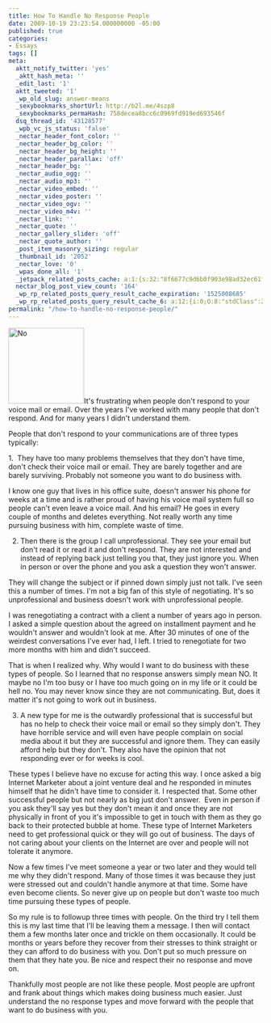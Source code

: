 ```yaml
---
title: How To Handle No Response People
date: 2009-10-19 23:23:54.000000000 -05:00
published: true
categories:
- Essays
tags: []
meta:
  aktt_notify_twitter: 'yes'
  _aktt_hash_meta: ''
  _edit_last: '1'
  aktt_tweeted: '1'
  _wp_old_slug: answer-means
  _sexybookmarks_shortUrl: http://b2l.me/4szp8
  _sexybookmarks_permaHash: 758decea8bcc6c0969fd919ed693546f
  dsq_thread_id: '43128577'
  _wpb_vc_js_status: 'false'
  _nectar_header_font_color: ''
  _nectar_header_bg_color: ''
  _nectar_header_bg_height: ''
  _nectar_header_parallax: 'off'
  _nectar_header_bg: ''
  _nectar_audio_ogg: ''
  _nectar_audio_mp3: ''
  _nectar_video_embed: ''
  _nectar_video_poster: ''
  _nectar_video_ogv: ''
  _nectar_video_m4v: ''
  _nectar_link: ''
  _nectar_quote: ''
  _nectar_gallery_slider: 'off'
  _nectar_quote_author: ''
  _post_item_masonry_sizing: regular
  _thumbnail_id: '2052'
  _nectar_love: '0'
  _wpas_done_all: '1'
  _jetpack_related_posts_cache: a:1:{s:32:"8f6677c9d6b0f903e98ad32ec61f8deb";a:2:{s:7:"expires";i:1506948540;s:7:"payload";a:3:{i:0;a:1:{s:2:"id";i:2074;}i:1;a:1:{s:2:"id";i:3589;}i:2;a:1:{s:2:"id";i:1267;}}}}
  nectar_blog_post_view_count: '164'
  _wp_rp_related_posts_query_result_cache_expiration: '1525008685'
  _wp_rp_related_posts_query_result_cache_6: a:12:{i:0;O:8:"stdClass":2:{s:7:"post_id";s:4:"1522";s:5:"score";s:16:"68.7548081026424";}i:1;O:8:"stdClass":2:{s:7:"post_id";s:4:"1934";s:5:"score";s:18:"58.826323593589315";}i:2;O:8:"stdClass":2:{s:7:"post_id";s:4:"1821";s:5:"score";s:18:"58.826323593589315";}i:3;O:8:"stdClass":2:{s:7:"post_id";s:4:"2074";s:5:"score";s:16:"33.3820266677601";}i:4;O:8:"stdClass":2:{s:7:"post_id";s:4:"1299";s:5:"score";s:17:"24.84943460999782";}i:5;O:8:"stdClass":2:{s:7:"post_id";s:3:"722";s:5:"score";s:18:"20.474443566291455";}i:6;O:8:"stdClass":2:{s:7:"post_id";s:3:"108";s:5:"score";s:18:"20.474443566291455";}i:7;O:8:"stdClass":2:{s:7:"post_id";s:3:"431";s:5:"score";s:17:"18.82091704983901";}i:8;O:8:"stdClass":2:{s:7:"post_id";s:2:"17";s:5:"score";s:18:"18.641862102534766";}i:9;O:8:"stdClass":2:{s:7:"post_id";s:3:"105";s:5:"score";s:17:"18.49894417457606";}i:10;O:8:"stdClass":2:{s:7:"post_id";s:3:"414";s:5:"score";s:18:"17.482817791907966";}i:11;O:8:"stdClass":2:{s:7:"post_id";s:3:"644";s:5:"score";s:17:"17.15371901780048";}}
permalink: "/how-to-handle-no-response-people/"
---
```

<img class="alignright size-full wp-image-2052" title="No" src="{{ site.baseurl }}/posts/2009/10/200px-No_sign.svg.png" alt="No" width="150" />It's frustrating when people don't respond to your voice mail or email. Over the years I've worked with many people that don't respond. And for many years I didn't understand them.

People that don't respond to your communications are of three types typically:

1.  They have too many problems themselves that they don't have time, don't check their voice mail or email. They are barely together and are barely surviving. Probably not someone you want to do business with.

I know one guy that lives in his office suite, doesn't answer his phone for weeks at a time and is rather proud of having his voice mail system full so people can't even leave a voice mail. And his email? He goes in every couple of months and deletes everything. Not really worth any time pursuing business with him, complete waste of time.

2. Then there is the group I call unprofessional. They see your email but don't read it or read it and don't respond. They are not interested and instead of replying back just telling you that, they just ignore you. When in person or over the phone and you ask a question they won't answer.

They will change the subject or if pinned down simply just not talk. I've seen this a number of times. I'm not a big fan of this style of negotiating. It's so unprofessional and business doesn't work with unprofessional people.

I was renegotiating a contract with a client a number of years ago in person. I asked a simple question about the agreed on installment payment and he wouldn't answer and wouldn't look at me. After 30 minutes of one of the weirdest conversations I've ever had, I left. I tried to renegotiate for two more months with him and didn't succeed.

That is when I realized why. Why would I want to do business with these types of people. So I learned that no response answers simply mean NO. It maybe no I'm too busy or I have too much going on in my life or it could be hell no. You may never know since they are not communicating. But, does it matter it's not going to work out in business.

3. A new type for me is the outwardly professional that is successful but has no help to check their voice mail or email so they simply don't. They have horrible service and will even have people complain on social media about it but they are successful and ignore them. They can easily afford help but they don't. They also have the opinion that not responding ever or for weeks is cool.

These types I believe have no excuse for acting this way. I once asked a big Internet Marketer about a joint venture deal and he responded in minutes himself that he didn't have time to consider it. I respected that. Some other successful people but not nearly as big just don't answer.  Even in person if you ask they'll say yes but they don't mean it and once they are not physically in front of you it's impossible to get in touch with them as they go back to their protected bubble at home. These type of Internet Marketers need to get professional quick or they will go out of business. The days of not caring about your clients on the Internet are over and people will not tolerate it anymore.

Now a few times I've meet someone a year or two later and they would tell me why they didn't respond. Many of those times it was because they just were stressed out and couldn't handle anymore at that time. Some have even become clients. So never give up on people but don't waste too much time pursuing these types of people.

So my rule is to followup three times with people. On the third try I tell them this is my last time that I'll be leaving them a message. I then will contact them a few months later once and trickle on them occasionally. It could be months or years before they recover from their stresses to think straight or they can afford to do business with you. Don't put so much pressure on them that they hate you. Be nice and respect their no response and move on.

Thankfully most people are not like these people. Most people are upfront and frank about things which makes doing business much easier. Just understand the no response types and move forward with the people that want to do business with you.
